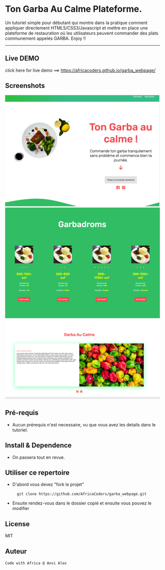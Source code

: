 # Ton Garba Au Calme Plateforme.

Un tutoriel simple pour débutant qui montre dans la pratique comment appliquer directement HTML5/CSS3/Javascript et mettre en place une plateforme de restauration où les utilisateurs peuvent commander des plats communement appelés GARBA. 
Enjoy !!

---

## Live DEMO 
click here for live demo ==> https://africacoders.github.io/garba_webpage/

## Screenshots
![homepage](A.png)
![section](B.png)
![About](D.png)

## Pré-requis
- Aucun prérequis n'est necessaire, vu que vous avez les details dans le tutoriel.

## Install & Dependence
- On passera tout en revue.


## Utiliser ce repertoire
- D'abord vous devez "fork le projet"
  ```
    git clone https://github.com/AfricaCoders/garba_webpage.git
  ```
- Ensuite rendez-vous dans le dossier copié et ensuite vous pouvez le modifier


## License
MIT

## Auteur

```
Code with Africa @ Anvi Alex
```
